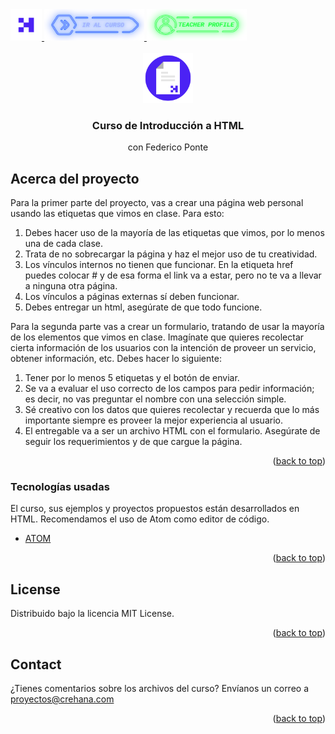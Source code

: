 <div id="top">
  <a href="https://www.crehana.com">
    <img src="images/logo.png" alt="Logo" width="50" height="50">
  </a>
  <a href="https://www.crehana.com/clases/v2/12147/detalle/">
    <img src="images/curso.png" alt="Logo" width="160" height="50">
  </a>
  <a href="https://www.linkedin.com/in/pontefederico/">
    <img src="images/teacher.png" alt="Logo" width="160" height="50">
  </a>
</div>

<!-- PROJECT LOGO -->
<br />
<div align="center">
  <a href="https://github.com/crehana-studentxp/html-introduccion">
    <img src="images/project.png" alt="Logo" width="80" height="80">
  </a>

  <h3 align="center">Curso de Introducción a HTML</h3>
  <p align="center">con Federico Ponte</h3> 
</div>

<!-- ABOUT THE PROJECT -->
## Acerca del proyecto

Para la primer parte del proyecto, vas a crear una página web personal usando las  etiquetas que vimos en clase. Para esto:  
<ol>
  <li>Debes hacer uso de la mayoría de las etiquetas que vimos, por lo menos una de cada clase. 
  <li>Trata de no sobrecargar la página y haz el mejor uso de tu creatividad. 
  <li>Los vínculos internos no tienen que funcionar. En la etiqueta href puedes colocar # y de esa forma el link va a estar, pero no te va a llevar a ninguna otra página. 
  <li>Los vínculos a páginas externas sí deben funcionar.    
  <li>Debes entregar un html, asegúrate de que todo funcione. 
</ol>

Para la segunda parte vas a crear un formulario, tratando de usar la mayoría de los elementos que vimos en clase. Imagínate que quieres recolectar cierta información de  los usuarios con la intención de proveer un servicio, obtener información, etc. Debes hacer lo siguiente: 
<ol>
  <li>Tener por lo menos 5 etiquetas y el botón de enviar. 
  <li>Se va a evaluar el uso correcto de los campos para pedir información; es decir, no vas preguntar el nombre con una selección simple. 
  <li>Sé creativo con los datos que quieres recolectar y recuerda que lo más importante siempre es proveer la mejor experiencia al usuario. 
  <li>El entregable va a ser un archivo HTML con el formulario. Asegúrate de seguir los requerimientos y de que cargue la página. 
</ol>
<p align="right">(<a href="#top">back to top</a>)</p>

### Tecnologías usadas

El curso, sus ejemplos y proyectos propuestos están desarrollados en HTML.
Recomendamos el uso de Atom como editor de código.

* [ATOM](https://atom.io/)

<p align="right">(<a href="#top">back to top</a>)</p>

<!-- LICENSE -->
## License

Distribuido bajo la licencia MIT License. 

<p align="right">(<a href="#top">back to top</a>)</p>

<!-- CONTACT -->
## Contact

¿Tienes comentarios sobre los archivos del curso? Envíanos un correo a proyectos@crehana.com

<p align="right">(<a href="#top">back to top</a>)</p>

